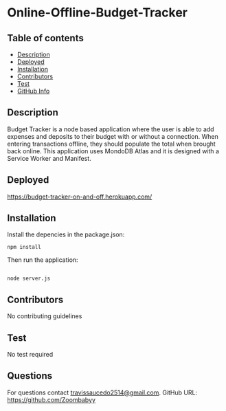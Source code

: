 # Online-Offline-Budget-Tracker

## Table of contents

- [Description](#Description)
- [Deployed](#Deployed)
- [Installation](#Installation)
- [Contributors](#Contributors)
- [Test](#Test)
- [GitHub Info](#Questions)

## Description

Budget Tracker is a node based application where the user is able to add expenses and deposits to their budget with or without a connection. When entering transactions offline, they should populate the total when brought back online. This application uses MondoDB Atlas and it is designed with a Service Worker and Manifest.

## Deployed

https://budget-tracker-on-and-off.herokuapp.com/

## Installation

Install the depencies in the package.json:

```
npm install

```

Then run the application:

```

node server.js

```

## Contributors

No contributing guidelines

## Test

No test required

## Questions

For questions contact travissaucedo2514@gmail.com.
GitHub URL: https://github.com/Zoombabyy
